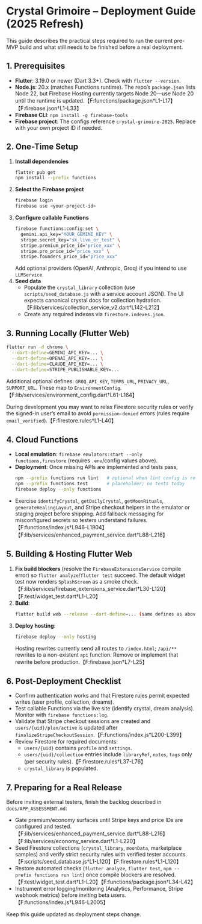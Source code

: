 # Crystal Grimoire – Deployment Guide (2025 Refresh)

This guide describes the practical steps required to run the current pre-MVP build and what still needs to be finished before a real deployment.

## 1. Prerequisites
- **Flutter**: 3.19.0 or newer (Dart 3.3+). Check with `flutter --version`.
- **Node.js**: 20.x (matches Functions runtime). The repo’s `package.json` lists Node 22, but Firebase Hosting currently targets Node 20—use Node 20 until the runtime is updated.【F:functions/package.json†L1-L17】【F:firebase.json†L1-L33】
- **Firebase CLI**: `npm install -g firebase-tools`
- **Firebase project**: The configs reference `crystal-grimoire-2025`. Replace with your own project ID if needed.

## 2. One-Time Setup
1. **Install dependencies**
   ```bash
   flutter pub get
   npm install --prefix functions
   ```
2. **Select the Firebase project**
   ```bash
   firebase login
   firebase use <your-project-id>
   ```
3. **Configure callable Functions**
   ```bash
   firebase functions:config:set \
     gemini.api_key="YOUR_GEMINI_KEY" \
     stripe.secret_key="sk_live_or_test" \
     stripe.premium_price_id="price_xxx" \
     stripe.pro_price_id="price_xxx" \
     stripe.founders_price_id="price_xxx"
   ```
   Add optional providers (OpenAI, Anthropic, Groq) if you intend to use `LLMService`.
4. **Seed data**
   - Populate the `crystal_library` collection (use `scripts/seed_database.js` with a service account JSON). The UI expects canonical crystal docs for collection hydration.【F:lib/services/collection_service_v2.dart†L142-L212】
   - Create any required indexes via `firestore.indexes.json`.

## 3. Running Locally (Flutter Web)
```bash
flutter run -d chrome \
  --dart-define=GEMINI_API_KEY=... \
  --dart-define=OPENAI_API_KEY=... \
  --dart-define=CLAUDE_API_KEY=... \
  --dart-define=STRIPE_PUBLISHABLE_KEY=...
```
Additional optional defines: `GROQ_API_KEY`, `TERMS_URL`, `PRIVACY_URL`, `SUPPORT_URL`. These map to `EnvironmentConfig`.【F:lib/services/environment_config.dart†L61-L164】

During development you may want to relax Firestore security rules or verify the signed-in user’s email to avoid `permission-denied` errors (rules require `email_verified`).【F:firestore.rules†L1-L40】

## 4. Cloud Functions
- **Local emulation**: `firebase emulators:start --only functions,firestore` (requires `.env`/config values above).
- **Deployment**: Once missing APIs are implemented and tests pass,
  ```bash
  npm --prefix functions run lint   # optional when lint config is ready
  npm --prefix functions test       # placeholder; no tests today
  firebase deploy --only functions
  ```
- Exercise `identifyCrystal`, `getDailyCrystal`, `getMoonRituals`, `generateHealingLayout`, and Stripe checkout helpers in the emulator or staging project before shipping. Add fallback messaging for misconfigured secrets so testers understand failures.【F:functions/index.js†L946-L1904】【F:lib/services/enhanced_payment_service.dart†L88-L216】

## 5. Building & Hosting Flutter Web
1. **Fix build blockers** (resolve the `FirebaseExtensionsService` compile error) so `flutter analyze`/`flutter test` succeed. The default widget test now renders `SplashScreen` as a smoke check.【F:lib/services/firebase_extensions_service.dart†L30-L120】【F:test/widget_test.dart†L1-L20】
2. **Build**:
   ```bash
   flutter build web --release --dart-define=... (same defines as above)
   ```
3. **Deploy hosting**:
   ```bash
   firebase deploy --only hosting
   ```
   Hosting rewrites currently send all routes to `/index.html`; `/api/**` rewrites to a non-existent `api` function. Remove or implement that rewrite before production.【F:firebase.json†L7-L25】

## 6. Post-Deployment Checklist
- Confirm authentication works and that Firestore rules permit expected writes (user profile, collection, dreams).
- Test callable Functions via the live site (identify crystal, dream analysis). Monitor with `firebase functions:log`.
- Validate that Stripe checkout sessions are created and `users/{uid}/plan/active` is updated after `finalizeStripeCheckoutSession`.【F:functions/index.js†L200-L399】
- Review Firestore for required documents:
  - `users/{uid}` contains `profile` and `settings`.
  - `users/{uid}/collection` entries include `libraryRef`, `notes`, `tags` only (per security rules).【F:firestore.rules†L37-L76】
  - `crystal_library` is populated.

## 7. Preparing for a Real Release
Before inviting external testers, finish the backlog described in `docs/APP_ASSESSMENT.md`:
- Gate premium/economy surfaces until Stripe keys and price IDs are configured and tested.【F:lib/services/enhanced_payment_service.dart†L88-L216】【F:lib/services/economy_service.dart†L1-L220】
- Seed Firestore collections (`crystal_library`, `moonData`, marketplace samples) and verify strict security rules with verified tester accounts.【F:scripts/seed_database.js†L1-L120】【F:firestore.rules†L1-L120】
- Restore automated checks (`flutter analyze`, `flutter test`, `npm --prefix functions run lint`) once compile blockers are resolved.【F:test/widget_test.dart†L1-L20】【F:functions/package.json†L34-L42】
- Instrument error logging/monitoring (Analytics, Performance, Stripe webhook metrics) before inviting beta users.【F:functions/index.js†L946-L2005】

Keep this guide updated as deployment steps change.
